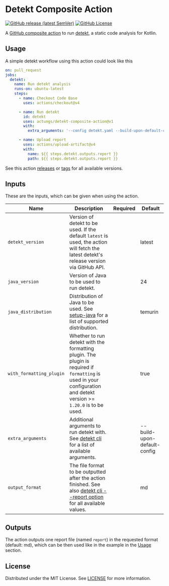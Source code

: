 # Detekt Composite Action

[![GitHub release (latest SemVer)](https://img.shields.io/github/v/release/actungs/detekt-composite-action?style=flat-square)][releases]
[![GitHub License](https://img.shields.io/github/license/actungs/detekt-composite-action?style=flat-square)](./LICENSE)

A [GitHub composite action][gh-composite-action] to run [detekt][detekt], a static code analysis for Kotlin.

[gh-composite-action]: https://docs.github.com/en/actions/creating-actions/creating-a-composite-action
[detekt]: https://github.com/detekt/detekt

## Usage

A simple detekt workflow using this action could look like this

```yaml
on: pull_request
jobs:
  detekt:
    name: Run detekt analysis
    runs-on: ubuntu-latest
    steps:
      - name: Checkout Code Base
        uses: actions/checkout@v4

      - name: Run detekt
        id: detekt
        uses: actungs/detekt-composite-action@v1
        with:
          extra_arguments: '--config detekt.yaml --build-upon-default-config'

      - name: Upload report
        uses: actions/upload-artifact@v4
        with:
          name: ${{ steps.detekt.outputs.report }}
          path: ${{ steps.detekt.outputs.report }}
```

See this action [releases][releases] or [tags][tags] for all available versions.

[releases]: https://github.com/actungs/detekt-composite-action/releases
[tags]: https://github.com/actungs/detekt-composite-action/tags

## Inputs

These are the inputs, which can be given when using the action.

| Name                     | Description                                                                                                                                                          | Required | Default                     |
|--------------------------|----------------------------------------------------------------------------------------------------------------------------------------------------------------------|:--------:|-----------------------------|
| `detekt_version`         | Version of detekt to be used. If the default `latest` is used, the action will fetch the latest detekt's release version via GitHub API.                             |          | latest                      |
| `java_version`           | Version of Java to be used to run detekt.                                                                                                                            |          | 24                          |
| `java_distribution`      | Distribution of Java to be used. See [setup-java][setup-java-distributions] for a list of supported distribution.                                                    |          | temurin                     |
| `with_formatting_plugin` | Whether to run detekt with the formatting plugin. The plugin is required if `formatting` is used in your configuration and detekt version >= `1.20.0` is to be used. |          | true                        |
| `extra_arguments`        | Additional arguments to run detekt with. See [detekt cli][detekt-cli] for a list of available arguments.                                                             |          | --build-upon-default-config |
| `output_format`          | The file format to be outputted after the action finished. See also [detekt cli --report option][detekt-cli] for all available values.                               |          | md                          |

[setup-java-distributions]: https://github.com/actions/setup-java#supported-distributions
[detekt-cli]: https://detekt.dev/docs/gettingstarted/cli/

## Outputs

The action outputs one report file (named `report`) in the requested format (default: md),
which can be then used like in the example in the [Usage](#usage) section.

## License

Distributed under the MIT License. See [LICENSE](./LICENSE) for more information.
